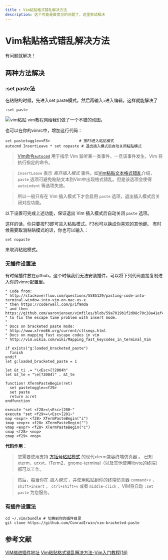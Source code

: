 ```yaml
---
title : Vim粘贴格式错乱解决方法
description: 这个可能是最常见的问题了，这里尝试解决
---
```

# Vim粘贴格式错乱解决方法
有问题就解决！

## 两种方法解决

### :set paste法

在粘贴的时候，先进入set paste模式，然后再输入`i`进入编辑，这样就能解决了

```shell
:set paste
```
![vim粘贴](https://images-1255533533.cos.ap-shanghai.myqcloud.com/vim-paste.gif)
vim教程网给我们做了一个不错的动图。

也可以在你的vimrc中，增加这行代码：
```shell
set pastetoggle=<F3>             # 按F3进入粘贴模式
autocmd InsertLeave * set nopaste # 退出插入模式后自动关闭粘贴模式
```
>[Vim命令`autocmd`](https://vimjc.com/vim-autocmd.html) 用于指示 Vim 监听某一类事件，一旦该事件发生，Vim 将执行指定的命令。

>`InsertLeave` 表示 *离开插入模式* 事件。如[Vim粘贴文本格式错乱](https://vimjc.com/vim-paste.html)介绍，`paste` 选项可避免粘贴文本到Vim中出现格式错乱。但是该选项会使得 `autoindent` 等选项失效。

>所以一般只有在 Vim 插入模式下才会启用 `paste` 选项，退出插入模式后关闭对应功能。

以下设置可完成上述功能，保证退出 Vim 插入模式后自动关闭 `paste` 选项。

这样的话，你只要按F3即可进入粘贴模式。F3也可以换成你喜欢的其他键。
有时候需要取消粘贴模式的话，你也可以输入：
```shell
set nopaste
```
来取消粘贴模式。

### 无插件设置法

有时候插件放在github，这个时候我们无法安装插件，可以将下列代码直接复制进入你的vimrc配置里。
```shell
" Code from:
" http://stackoverflow.com/questions/5585129/pasting-code-into-terminal-window-into-vim-on-mac-os-x
" then https://coderwall.com/p/if9mda
" and then https://github.com/aaronjensen/vimfiles/blob/59a7019b1f2d08c70c28a41ef4e2612470ea0549/plugin/terminaltweaks.vim
" to fix the escape time problem with insert mode.
"
" Docs on bracketed paste mode:
" http://www.xfree86.org/current/ctlseqs.html
" Docs on mapping fast escape codes in vim
" http://vim.wikia.com/wiki/Mapping_fast_keycodes_in_terminal_Vim

if exists("g:loaded_bracketed_paste")
  finish
endif
let g:loaded_bracketed_paste = 1

let &t_ti .= "\<Esc>[?2004h"
let &t_te = "\e[?2004l" . &t_te

function! XTermPasteBegin(ret)
  set pastetoggle=<f29>
  set paste
  return a:ret
endfunction

execute "set <f28>=\<Esc>[200~"
execute "set <f29>=\<Esc>[201~"
map <expr> <f28> XTermPasteBegin("i")
imap <expr> <f28> XTermPasteBegin("")
vmap <expr> <f28> XTermPasteBegin("c")
cmap <f28> <nop>
cmap <f29> <nop>
```
**代码作用**：
>您需要使用支持 [方括号粘贴模式](http://cirw.in/blog/bracketed-paste) 的现代xterm兼容终端仿真器 。 已知xterm，urxvt，iTerm2，gnome\-terminal（以及其他使用libvte的终端）都可以工作。

>然后，每当你在 *插入模式* ，并使用粘贴到你的终端仿真器 `command+v` ， `shift+insert` ， `ctrl+shift+v` 或者 `middle-click` ，VIM将自动 `:set paste` 为您服务。

### 有插件设置法

```shell
cd ~/.vim/bundle # 切换到你的插件目录
git clone https://github.com/ConradIrwin/vim-bracketed-paste
```
## 参考文献

[VIM缩进插件地址](https://github.com/ConradIrwin/vim-bracketed-paste)
[Vim粘贴格式错乱解决方法-Vim入门教程(16)](https://vimjc.com/vim-paste.html)